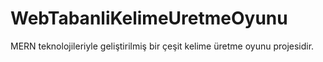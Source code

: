 # WebTabanliKelimeUretmeOyunu
MERN teknolojileriyle geliştirilmiş bir çeşit kelime üretme oyunu projesidir.
